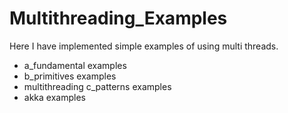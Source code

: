 # Multithreading_Examples

Here I have implemented simple examples of using multi threads.

* a_fundamental examples
* b_primitives examples
* multithreading c_patterns examples
* akka examples

